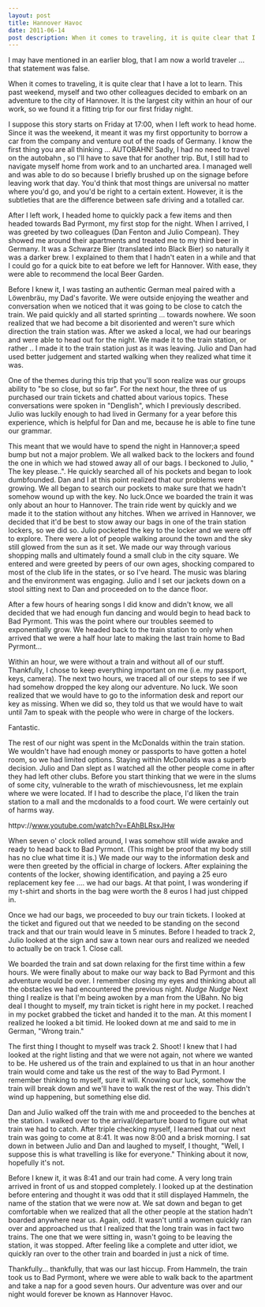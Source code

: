 ```yaml
---
layout: post
title: Hannover Havoc
date: 2011-06-14
post description: When it comes to traveling, it is quite clear that I have a lot to learn. This past weekend, myself and two other colleagues decided to embark on an adventure to the city of Hannover. It is the largest city within an hour of our work, so we found it a fitting trip for our first friday night.
---
```

I may have mentioned in an earlier blog, that I am now a world traveler ... that statement was false.

When it comes to traveling, it is quite clear that I have a lot to learn. This past weekend, myself and two other colleagues decided to embark on an adventure to the city of Hannover. It is the largest city within an hour of our work, so we found it a fitting trip for our first friday night.



I suppose this story starts on Friday at 17:00, when I left work to head home. Since it was the weekend, it meant it was my first opportunity to borrow a car from the company and venture out of the roads of Germany. I know the first thing you are all thinking ... AUTOBAHN! Sadly, I had no need to travel on the autobahn , so I'll have to save that for another trip. But, I still had to navigate myself home from work and to an uncharted area. I managed well and was able to do so because I briefly brushed up on the signage before leaving work that day. You'd think that most things are universal no matter where you'd go, and you'd be right to a certain extent. However, it is the subtleties that are the difference between safe driving and a totalled car.



After I left work, I headed home to quickly pack a few items and then headed towards Bad Pyrmont, my first stop for the night. When I arrived, I was greeted by two colleagues (Dan Fenton and Julio Compean). They showed me around their apartments and treated me to my third beer in Germany. It was a Schwarze Bier (translated into Black Bier) so naturally it was a darker brew. I explained to them that I hadn't eaten in a while and that I could go for a quick bite to eat before we left for Hannover. With ease, they were able to recommend the local Beer Garden.



Before I knew it, I was tasting an authentic German meal paired with a Löwenbräu, my Dad's favorite. We were outside enjoying the weather and conversation when we noticed that it was going to be close to catch the train. We paid quickly and all started sprinting ... towards nowhere. We soon realized that we had become a bit disoriented and weren't sure which direction the train station was. After we asked a local, we had our bearings and were able to head out for the night. We made it to the train station, or rather .. I made it to the train station just as it was leaving. Julio and Dan had used better judgement and started walking when they realized what time it was.

One of the themes during this trip that you'll soon realize was our groups ability to "be so close, but so far". For the next hour, the three of us purchased our train tickets and chatted about various topics. These conversations were spoken in "Denglish", which I previously described. Julio was luckily enough to had lived in Germany for a year before this experience, which is helpful for Dan and me, because he is able to fine tune our grammar.



This meant that we would have to spend the night in Hannover;a speed bump but not a major problem. We all walked back to the lockers and found the one in which we had stowed away all of our bags. I beckoned to Julio, " The key please..". He quickly searched all of his pockets and began to look dumbfounded. Dan and I at this point realized that our problems were growing. We all began to search our pockets to make sure that we hadn't somehow wound up with the key. No luck.Once we boarded the train it was only about an hour to Hannover. The train ride went by quickly and we made it to the station without any hitches. When we arrived in Hannover, we decided that it'd be best to stow away our bags in one of the train station lockers, so we did so. Julio pocketed the key to the locker and we were off to explore. There were a lot of people walking around the town and the sky still glowed from the sun as it set. We made our way through various shopping malls and ultimately found a small club in the city square. We entered and were greeted by peers of our own ages, shocking compared to most of the club life in the states, or so I've heard. The music was blaring and the environment was engaging. Julio and I set our jackets down on a stool sitting next to Dan and proceeded on to the dance floor.

After a few hours of hearing songs I did know and didn't know, we all decided that we had enough fun dancing and would begin to head back to Bad Pyrmont. This was the point where our troubles seemed to exponentially grow. We headed back to the train station to only when arrived that we were a half hour late to making the last train home to Bad Pyrmont...



Within an hour, we were without a train and without all of our stuff. Thankfully, I chose to keep everything important on me (i.e. my passport, keys, camera). The next two hours, we traced all of our steps to see if we had somehow dropped the key along our adventure. No luck. We soon realized that we would have to go to the information desk and report our key as missing. When we did so, they told us that we would have to wait until 7am to speak with the people who were in charge of the lockers.



Fantastic.

The rest of our night was spent in the McDonalds within the train station. We wouldn't have had enough money or passports to have gotten a hotel room, so we had limited options. Staying within McDonalds was a superb decision. Julio and Dan slept as I watched all the other people come in after they had left other clubs. Before you start thinking that we were in the slums of some city, vulnerable to the wrath of mischievousness, let me explain where we were located. If I had to describe the place, I'd liken the train station  to a mall and the mcdonalds to a food court. We were certainly out of harms way.

httpv://www.youtube.com/watch?v=EAhBLRsxJHw

When seven o' clock rolled around, I was somehow still wide awake and ready to head back to Bad Pyrmont. (This might be proof that my body still has no clue what time it is.) We made our way to the information desk and were then greeted by the official in charge of lockers. After explaining the  contents of the locker, showing identification, and paying a 25 euro replacement key fee .... we had our bags. At that point, I was wondering if my t-shirt and shorts in the bag were worth the 8 euros I had just chipped in.

Once we had our bags, we proceeded to buy our train tickets. I looked at the ticket and figured out that we needed to be standing on the second track and that our train would leave in 5 minutes. Before I headed to track 2, Julio looked at the sign and saw a town near ours and realized we needed to actually be on track 1. Close call.

We boarded the train and sat down relaxing for the first time within a few hours. We were finally about to make our way back to Bad Pyrmont and this adventure would be over. I remember closing my eyes and thinking about all the obstacles we had encountered the previous night. *Nudge* *Nudge* Next thing I realize is that I'm being awoken by a man from the UBahn. No big deal I thought to myself, my train ticket is right here in my pocket. I reached in my pocket grabbed the ticket and handed it to the man. At this moment I realized he looked a bit timid. He looked down at me and said to me in German, "Wrong train."

The first thing I thought to myself was track 2. Shoot! I knew that I had looked at the right listing and that we were not again, not where we wanted to be. He ushered us of the train and explained to us that in an hour another train would come and take us the rest of the way to Bad Pyrmont. I remember thinking to myself, sure it will. Knowing our luck, somehow the train will break down and we'll have to walk the rest of the way. This didn't wind up happening, but something else did.

Dan and Julio walked off the train with me and proceeded to the benches at the station. I walked over to the arrival/departure board to figure out what train we had to catch. After triple checking myself, I learned that our next train was going to come at 8:41. It was now 8:00 and a brisk morning. I sat down in between Julio and Dan and laughed to myself, I thought, "Well, I suppose this is what travelling is like for everyone." Thinking about it now, hopefully it's not.

Before I knew it, it was 8:41 and our train had come. A very long train arrived in front of us and stopped completely. I looked up at the destination  before entering and thought it was odd that it still displayed Hammeln, the name of the station that we were now at. We sat down and began to get comfortable when we realized that all the other people at the station hadn't boarded anywhere near us. Again, odd. It wasn't until a women quickly ran over and approached us that I realized that the long train was in fact two trains. The one that we were sitting in, wasn't going to be leaving the station, it was stopped. After feeling like a complete and utter idiot, we quickly ran over to the other train and boarded in just a nick of time.

Thankfully... thankfully, that was our last hiccup. From Hammeln, the train took us to Bad Pyrmont, where we were able to walk back to the apartment and take a nap for a good seven hours. Our adventure was over and our night would forever be known as Hannover Havoc.
